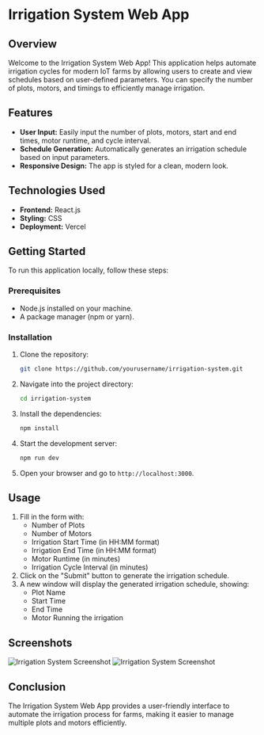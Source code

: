 # Irrigation System Web App

## Overview

Welcome to the Irrigation System Web App! This application helps automate irrigation cycles for modern IoT farms by allowing users to create and view schedules based on user-defined parameters. You can specify the number of plots, motors, and timings to efficiently manage irrigation.

## Features

- **User Input:** Easily input the number of plots, motors, start and end times, motor runtime, and cycle interval.
- **Schedule Generation:** Automatically generates an irrigation schedule based on input parameters.
- **Responsive Design:** The app is styled for a clean, modern look.

## Technologies Used

- **Frontend:** React.js
- **Styling:** CSS
- **Deployment:** Vercel

## Getting Started

To run this application locally, follow these steps:

### Prerequisites

- Node.js installed on your machine.
- A package manager (npm or yarn).

### Installation

1. Clone the repository:
   ```bash
   git clone https://github.com/yourusername/irrigation-system.git
   ```
2. Navigate into the project directory:
   ```bash
   cd irrigation-system
   ```
3. Install the dependencies:
   ```bash
   npm install
   ```
4. Start the development server:
   ```bash
   npm run dev
   ```
5. Open your browser and go to `http://localhost:3000`.

## Usage

1. Fill in the form with:
   - Number of Plots
   - Number of Motors
   - Irrigation Start Time (in HH:MM format)
   - Irrigation End Time (in HH:MM format)
   - Motor Runtime (in minutes)
   - Irrigation Cycle Interval (in minutes)
2. Click on the "Submit" button to generate the irrigation schedule.
3. A new window will display the generated irrigation schedule, showing:
   - Plot Name
   - Start Time
   - End Time
   - Motor Running the irrigation

## Screenshots

![Irrigation System Screenshot](Capture.PNG)
![Irrigation System Screenshot](Capture2.PNG)


## Conclusion

The Irrigation System Web App provides a user-friendly interface to automate the irrigation process for farms, making it easier to manage multiple plots and motors efficiently. 





